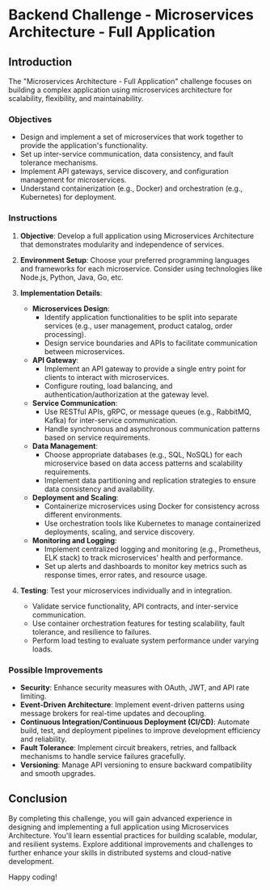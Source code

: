 # Backend Challenge - Microservices Architecture - Full Application

## Introduction

The "Microservices Architecture - Full Application" challenge focuses on building a complex application using microservices architecture for scalability, flexibility, and maintainability.

### Objectives

- Design and implement a set of microservices that work together to provide the application's functionality.
- Set up inter-service communication, data consistency, and fault tolerance mechanisms.
- Implement API gateways, service discovery, and configuration management for microservices.
- Understand containerization (e.g., Docker) and orchestration (e.g., Kubernetes) for deployment.

### Instructions

1. **Objective**: Develop a full application using Microservices Architecture that demonstrates modularity and independence of services.

2. **Environment Setup**: Choose your preferred programming languages and frameworks for each microservice. Consider using technologies like Node.js, Python, Java, Go, etc.

3. **Implementation Details**: 
   - **Microservices Design**:
     - Identify application functionalities to be split into separate services (e.g., user management, product catalog, order processing).
     - Design service boundaries and APIs to facilitate communication between microservices.
   - **API Gateway**:
     - Implement an API gateway to provide a single entry point for clients to interact with microservices.
     - Configure routing, load balancing, and authentication/authorization at the gateway level.
   - **Service Communication**:
     - Use RESTful APIs, gRPC, or message queues (e.g., RabbitMQ, Kafka) for inter-service communication.
     - Handle synchronous and asynchronous communication patterns based on service requirements.
   - **Data Management**:
     - Choose appropriate databases (e.g., SQL, NoSQL) for each microservice based on data access patterns and scalability requirements.
     - Implement data partitioning and replication strategies to ensure data consistency and availability.
   - **Deployment and Scaling**:
     - Containerize microservices using Docker for consistency across different environments.
     - Use orchestration tools like Kubernetes to manage containerized deployments, scaling, and service discovery.
   - **Monitoring and Logging**:
     - Implement centralized logging and monitoring (e.g., Prometheus, ELK stack) to track microservices' health and performance.
     - Set up alerts and dashboards to monitor key metrics such as response times, error rates, and resource usage.

4. **Testing**: Test your microservices individually and in integration.
   - Validate service functionality, API contracts, and inter-service communication.
   - Use container orchestration features for testing scalability, fault tolerance, and resilience to failures.
   - Perform load testing to evaluate system performance under varying loads.

### Possible Improvements

- **Security**: Enhance security measures with OAuth, JWT, and API rate limiting.
- **Event-Driven Architecture**: Implement event-driven patterns using message brokers for real-time updates and decoupling.
- **Continuous Integration/Continuous Deployment (CI/CD)**: Automate build, test, and deployment pipelines to improve development efficiency and reliability.
- **Fault Tolerance**: Implement circuit breakers, retries, and fallback mechanisms to handle service failures gracefully.
- **Versioning**: Manage API versioning to ensure backward compatibility and smooth upgrades.

## Conclusion

By completing this challenge, you will gain advanced experience in designing and implementing a full application using Microservices Architecture. You'll learn essential practices for building scalable, modular, and resilient systems. Explore additional improvements and challenges to further enhance your skills in distributed systems and cloud-native development.

Happy coding!
